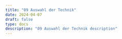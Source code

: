 ```yaml
---
title: "09 Auswahl der Technik"
date: 2024-04-07
draft: false
type: docs
description: "09 Auswahl der Technik description"
---
```


